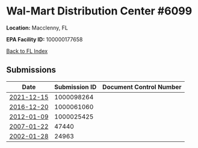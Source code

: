 # Wal-Mart Distribution Center #6099

**Location:** Macclenny, FL

**EPA Facility ID:** 100000177658

[Back to FL Index](../../index.md)

## Submissions

| Date | Submission ID | Document Control Number |
|------|--------------|-------------------------|
| [2021-12-15](submissions/1000098264.md) | 1000098264 |  |
| [2016-12-20](submissions/1000061060.md) | 1000061060 |  |
| [2012-01-09](submissions/1000025425.md) | 1000025425 |  |
| [2007-01-22](submissions/47440.md) | 47440 |  |
| [2002-01-28](submissions/24963.md) | 24963 |  |
